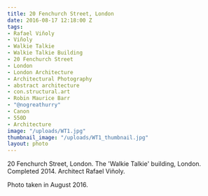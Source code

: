 ```yaml
---
title: 20 Fenchurch Street, London
date: 2016-08-17 12:18:00 Z
tags:
- Rafael Viñoly
- Viñoly
- Walkie Talkie
- Walkie Talkie Building
- 20 Fenchurch Street
- London
- London Architecture
- Architectural Photography
- abstract architecture
- con.structural.art
- Robin Maurice Barr
- "@nogreathurry"
- Canon
- 550D
- Architecture
image: "/uploads/WT1.jpg"
thumbnail_image: "/uploads/WT1_thumbnail.jpg"
layout: photo
---
```


20 Fenchurch Street, London. The 'Walkie Talkie' building, London. Completed 2014. Architect Rafael Viñoly. 

Photo taken in August 2016.